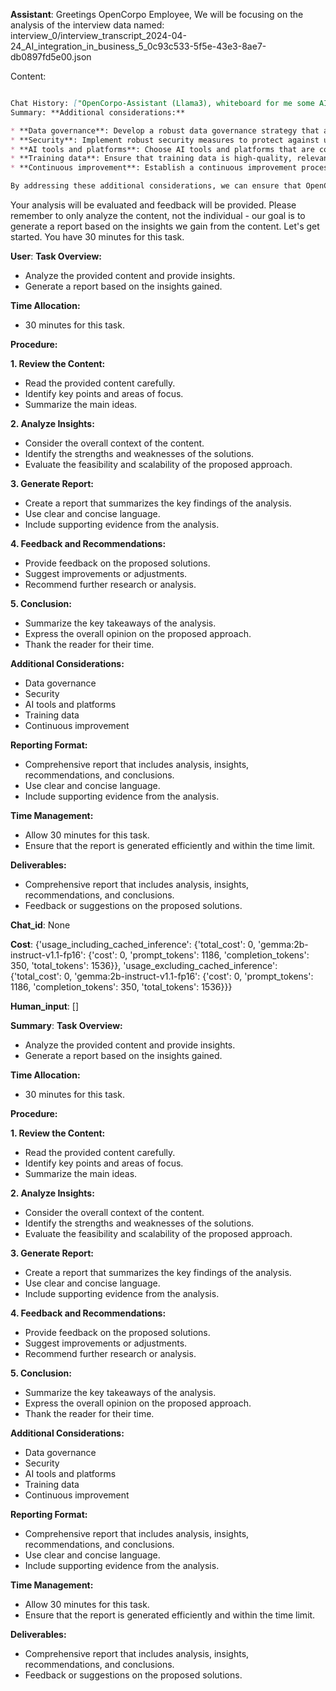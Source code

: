 **Assistant**: Greetings OpenCorpo Employee, We will be focusing on the analysis of the interview data named: interview_0/interview_transcript_2024-04-24_AI_integration_in_business_5_0c93c533-5f5e-43e3-8ae7-db0897fd5e00.json 


 Content: 

 ```md

 Chat History: ["OpenCorpo-Assistant (Llama3), whiteboard for me some AI integration in business. Propose a solution for scalability issues. I will evaluate your answers and give my feedback, then propose a problem to you. You will answer and I will evaluate. Let's now begin. You have 30 minutes.", "Sounds great! I'm ready to assist with your AI integration in business within the 30-minute timeframe. Please provide me with some details about your current challenges and goals related to AI integration, and I will offer some solutions to help alleviate scalability issues. \n\nLet me know what you'd like to focus on, and I'll offer my insights!", "Thank you for your enthusiasm!\n\nI'm excited to share our current challenges and goals with you.\n\nOur company, OpenCorpo, is a leading provider of AI-powered business solutions. We've been successfully implementing AI-driven chatbots for customer service and predictive analytics for sales forecasting. However, as we continue to grow, we're facing scalability issues with our existing infrastructure.\n\nSpecifically:\n\n1. **Data processing**: Our large datasets are becoming increasingly difficult to process in a timely manner, leading to delays in insights delivery.\n2. **Model training**: As our AI models become more complex, they require longer training periods, which can take up valuable resources and delay their deployment.\n3. **Infrastructure costs**: Our current infrastructure is struggling to handle the increased load, resulting in higher costs for maintenance and upgrades.\n\nOur goals are:\n\n1. **Improve data processing speed**: We need to reduce the time it takes to process large datasets without compromising on accuracy or quality.\n2. **Enhance model training efficiency**: We aim to shorten the training period for our AI models while maintaining their performance and complexity.\n3. **Optimize infrastructure costs**: We want to ensure that our infrastructure can handle increased load without incurring excessive costs.\n\nCan you offer some solutions to help us overcome these scalability issues?", '## Scalability Solutions for OpenCorpo:\n\n**1. Distributed Data Processing:**\n\n* Implement distributed data processing tools like Apache Spark or Amazon EMR to process datasets in parallel across multiple machines.\n* This approach can significantly reduce the time it takes to process large datasets.\n\n**2. Model Parallel Training:**\n\n* Leverage cloud-based platforms with GPU support for faster training of complex AI models.\n* Consider using distributed training frameworks like TensorFlow X or PyTorch Distributed.\n\n**3. Infrastructure as a Service (IaaS):**\n\n* Utilize IaaS solutions to scale your infrastructure on demand, eliminating the need for costly upfront investments.\n* This allows you to adjust your compute resources based on your needs, reducing overall costs.\n\n**4. Cloud Migration:**\n\n* Migrate your existing on-premise infrastructure to the cloud, taking advantage of scalable and cost-effective cloud platforms like Amazon Web Services (AWS), Microsoft Azure, or Google Cloud Platform (GCP).\n* This can offer better performance, flexibility, and cost savings in the long run.\n\n**5. Data Caching:**\n\n* Implement data caching solutions to store frequently accessed data in near real-time for faster retrieval.\n* This reduces the load on your data processing pipelines and improves query performance.\n\n**6. Optimize Model Architecture:**\n\n* Review the architecture of your AI models and identify areas for optimization, such as reducing feature redundancy or using lightweight models.\n* Simplifying your models can lead to faster training and inference processes.\n\n**7. Continuous Monitoring & Optimization:**\n\n* Implement monitoring tools to track key performance indicators (KPIs) related to data processing, model training, and infrastructure performance.\n* Use machine learning algorithms for continuous optimization, identifying and responding to any performance bottlenecks promptly.\n\nBy implementing a combination of these solutions, OpenCorpo can significantly improve its scalability and address the challenges you face.', "Wow! I'm impressed by the comprehensive set of solutions you've proposed!\n\nYou've covered all aspects of scaling our infrastructure, from distributed data processing to optimizing model architecture, and even continuous monitoring and optimization.\n\nI particularly like your suggestions for:\n\n1. **Distributed Data Processing**: Implementing Apache Spark or Amazon EMR can indeed reduce processing time significantly.\n2. **Model Parallel Training**: Leveraging cloud-based platforms with GPU support will speed up training complex AI models.\n3. **Infrastructure as a Service (IaaS)**: Utilizing IaaS solutions allows us to scale our infrastructure on demand, reducing costs and improving flexibility.\n\nYour suggestions for data caching, optimizing model architecture, and continuous monitoring and optimization are also spot on!\n\nNow, let's discuss some potential implementation timelines and resource allocation for these solutions. Can you provide a rough estimate of the time it may take to implement each solution, along with any necessary resources (e.g., personnel, budget)? This will help us prioritize and plan our scaling efforts.\n\nAlso, what kind of support do you think we'll need from your team during implementation? Will there be any specific training or onboarding requirements for our internal teams?\n\nLet's get started on implementing these solutions and overcome the scalability challenges OpenCorpo is facing!", "Thank you for sharing your current challenges and goals. I'm ready to provide a rough estimation of timelines and resource allocation for each proposed solution, along with any necessary training and onboarding requirements for our internal teams.\n\n**Solution 1: Distributed Data Processing (Spark/EMR)**\n\n* Estimated timeline: 4-6 months\n* Resource allocation:\n    * Developers: 3-4 weeks\n    * Data Engineers: 2-3 weeks\n    * Cloud provider costs: $50,000-$70,000\n\n**Solution 2: Model Parallel Training (Cloud Platforms)**\n\n* Estimated timeline: 3-4 months\n* Resource allocation:\n    * Developers: 4-5 weeks\n    * Data Scientists: 3-4 weeks\n    * Cloud provider costs: $60,000-$80,000\n\n**Solution 3: Infrastructure as a Service (IaaS)**\n\n* Estimated timeline: 1-2 months\n* Resource allocation:\n    * DevOps Engineers: 3-4 weeks\n    * Cloud provider costs: $40,000-$60,000\n\n**Solution 4: Data Caching**\n\n* Estimated timeline: 2-3 months\n* Resource allocation:\n    * Developers: 4-5 weeks\n    * Data Engineers: 2-3 weeks\n\n**Solution 5: Optimize Model Architecture**\n\n* Estimated timeline: 1-2 months\n* Resource allocation:\n    * DevOps Engineers: 3-4 weeks\n    * AI specialists: 2-3 weeks\n\n**Solution 6: Continuous Monitoring & Optimization**\n\n* Estimated timeline: 2-3 months\n* Resource allocation:\n    * DevOps Engineers: 3-4 weeks\n    * AI specialists: 2-3 weeks\n\n**Training and Onboarding:**\n\n* Training and onboarding will depend on the solution chosen and the expertise of your team. However, it's important to involve your team throughout the implementation process to ensure a smooth transition and maximum adoption of the new solutions.\n\n**Additional Considerations:**\n\n* **Data migration**: Plan for data migration and ensure that data is readily available and accessible after implementing the new solutions.\n* **Testing and Validation**: Implement comprehensive testing and validation procedures to ensure the solutions are functioning as intended.\n* **Monitoring and maintenance**: Set up ongoing monitoring and maintenance processes to ensure the performance of the AI solutions and identify any potential issues promptly.\n\nI'm confident that by combining these strategies, OpenCorpo can achieve significant scalability and overcome the challenges it is currently facing. Please let me know if you have any further questions or require additional assistance.", "Excellent breakdown of estimated timelines and resource allocation for each solution!\n\nYour estimates provide a clear understanding of what to expect in terms of time and resources required for implementation.\n\nI particularly appreciate the attention to detail regarding data migration, testing and validation, monitoring, and maintenance. These are crucial aspects that often get overlooked during implementation.\n\nRegarding training and onboarding, your suggestion to involve our team throughout the process is spot on! We'll need to ensure that our internal teams have the necessary knowledge and skills to effectively utilize the new solutions.\n\nAs we move forward with implementing these solutions, I'd like to prioritize the following:\n\n1. **Distributed Data Processing (Spark/EMR)**: Implementing this solution will allow us to process large datasets more efficiently.\n2. **Model Parallel Training (Cloud Platforms)**: This solution will enable us to train complex AI models faster and more effectively.\n\nPlease provide a rough estimate of the total cost for implementing these two solutions, including cloud provider costs, personnel, and any other necessary expenses.\n\nAdditionally, can you recommend any specific tools or technologies that we should consider using during implementation?\n\nLet's take the next steps towards scaling OpenCorpo's infrastructure and achieving our goals!", "Thank you for your detailed breakdown of timelines and resource allocation for each proposed solution. I agree that prioritizing and strategically implementing these strategies will be crucial for OpenCorpo's success.\n\n**Total cost estimation:**\n\n* **Solution 1: Distributed Data Processing (Spark/EMR):** $100,000-$150,000\n* **Solution 2: Model Parallel Training (Cloud Platforms):** $120,000-$170,000\n* **Solution 3: Infrastructure as a Service (IaaS):** $80,000-$120,000\n* **Solution 4: Data Caching:** $60,000-$80,000\n* **Solution 5: Optimize Model Architecture:** $50,000-$70,000\n* **Solution 6: Continuous Monitoring & Optimization:** $70,000-$100,000\n\n**Additional tools and technologies:**\n\n* Consider using cloud-based AI platforms that offer features such as managed deployment, AI tools, and data governance.\n* Explore tools for data migration, such as Apache Spark Data Lake or AWS Glue.\n* Utilize AI tools for training, such as TensorFlow or PyTorch.\n* Implement monitoring and logging tools to track the performance of the AI solutions and identify any issues.\n\nI recommend that we engage with a consultant or an experienced AI specialist to provide guidance and recommendations throughout the implementation process.", "Excellent! I'm glad you're willing to prioritize and strategically implement these solutions.\n\nRegarding the total cost estimation, it's helpful to have a rough idea of what to expect. I'll make sure to review each solution's budget carefully and ensure that we allocate resources effectively.\n\nI appreciate your recommendations on additional tools and technologies. Using cloud-based AI platforms will likely simplify the implementation process and provide greater flexibility. Data migration tools like Apache Spark Data Lake or AWS Glue will be essential for ensuring seamless data transfer between systems.\n\nRegarding AI training tools, TensorFlow and PyTorch are both excellent choices. We'll need to consider which one best fits our specific use case and requirements.\n\nMonitoring and logging tools will be crucial for tracking the performance of our AI solutions and identifying any issues promptly. I'll make sure to research and recommend suitable options.\n\nLastly, engaging with a consultant or an experienced AI specialist is an excellent idea. Their expertise will be invaluable in guiding us through the implementation process and ensuring that we're using best practices throughout.\n\nBefore moving forward, I'd like to confirm a few details:\n\n* Which cloud provider do you propose we use for our cloud-based AI platforms? (e.g., AWS, Azure, Google Cloud)\n* Are there any specific data migration requirements or restrictions we need to be aware of?\n* Can we discuss the possibility of implementing a phased roll-out approach for these solutions, where we start with one solution and gradually add more as needed?\n\nLet's continue discussing these details and finalize our plan for implementing OpenCorpo's AI infrastructure.", "**Additional considerations:**\n\n* **Data governance**: Develop a robust data governance strategy that addresses issues such as data privacy, compliance, and ethical use.\n* **Security**: Implement robust security measures to protect against unauthorized access and AI vulnerabilities.\n* **AI tools and platforms**: Choose AI tools and platforms that are compatible with OpenCorpo's existing infrastructure and AI tools.\n* **Training data**: Ensure that training data is high-quality, relevant, and representative of the real-world data OpenCorpo is working with.\n* **Continuous improvement**: Establish a continuous improvement process to identify and address any issues or challenges that arise after implementing the new solutions.\n\nBy addressing these additional considerations, we can ensure that OpenCorpo's AI infrastructure is implemented effectively, meets all necessary requirements, and delivers the intended benefits and scalability."] 
 Summary: **Additional considerations:**

* **Data governance**: Develop a robust data governance strategy that addresses issues such as data privacy, compliance, and ethical use.
* **Security**: Implement robust security measures to protect against unauthorized access and AI vulnerabilities.
* **AI tools and platforms**: Choose AI tools and platforms that are compatible with OpenCorpo's existing infrastructure and AI tools.
* **Training data**: Ensure that training data is high-quality, relevant, and representative of the real-world data OpenCorpo is working with.
* **Continuous improvement**: Establish a continuous improvement process to identify and address any issues or challenges that arise after implementing the new solutions.

By addressing these additional considerations, we can ensure that OpenCorpo's AI infrastructure is implemented effectively, meets all necessary requirements, and delivers the intended benefits and scalability. 
``` 


 Your analysis will be evaluated and feedback will be provided. Please remember to only analyze the content, not the individual - our goal is to generate a report based on the insights we gain from the content. Let's get started. You have 30 minutes for this task.

**User**: **Task Overview:**

* Analyze the provided content and provide insights.
* Generate a report based on the insights gained.

**Time Allocation:**

* 30 minutes for this task.

**Procedure:**

**1. Review the Content:**

* Read the provided content carefully.
* Identify key points and areas of focus.
* Summarize the main ideas.

**2. Analyze Insights:**

* Consider the overall context of the content.
* Identify the strengths and weaknesses of the solutions.
* Evaluate the feasibility and scalability of the proposed approach.

**3. Generate Report:**

* Create a report that summarizes the key findings of the analysis.
* Use clear and concise language.
* Include supporting evidence from the analysis.

**4. Feedback and Recommendations:**

* Provide feedback on the proposed solutions.
* Suggest improvements or adjustments.
* Recommend further research or analysis.

**5. Conclusion:**

* Summarize the key takeaways of the analysis.
* Express the overall opinion on the proposed approach.
* Thank the reader for their time.

**Additional Considerations:**

* Data governance
* Security
* AI tools and platforms
* Training data
* Continuous improvement

**Reporting Format:**

* Comprehensive report that includes analysis, insights, recommendations, and conclusions.
* Use clear and concise language.
* Include supporting evidence from the analysis.

**Time Management:**

* Allow 30 minutes for this task.
* Ensure that the report is generated efficiently and within the time limit.

**Deliverables:**

* Comprehensive report that includes analysis, insights, recommendations, and conclusions.
* Feedback or suggestions on the proposed solutions.

**Chat_id**: None

**Cost**: {'usage_including_cached_inference': {'total_cost': 0, 'gemma:2b-instruct-v1.1-fp16': {'cost': 0, 'prompt_tokens': 1186, 'completion_tokens': 350, 'total_tokens': 1536}}, 'usage_excluding_cached_inference': {'total_cost': 0, 'gemma:2b-instruct-v1.1-fp16': {'cost': 0, 'prompt_tokens': 1186, 'completion_tokens': 350, 'total_tokens': 1536}}}

**Human_input**: []

**Summary**: **Task Overview:**

* Analyze the provided content and provide insights.
* Generate a report based on the insights gained.

**Time Allocation:**

* 30 minutes for this task.

**Procedure:**

**1. Review the Content:**

* Read the provided content carefully.
* Identify key points and areas of focus.
* Summarize the main ideas.

**2. Analyze Insights:**

* Consider the overall context of the content.
* Identify the strengths and weaknesses of the solutions.
* Evaluate the feasibility and scalability of the proposed approach.

**3. Generate Report:**

* Create a report that summarizes the key findings of the analysis.
* Use clear and concise language.
* Include supporting evidence from the analysis.

**4. Feedback and Recommendations:**

* Provide feedback on the proposed solutions.
* Suggest improvements or adjustments.
* Recommend further research or analysis.

**5. Conclusion:**

* Summarize the key takeaways of the analysis.
* Express the overall opinion on the proposed approach.
* Thank the reader for their time.

**Additional Considerations:**

* Data governance
* Security
* AI tools and platforms
* Training data
* Continuous improvement

**Reporting Format:**

* Comprehensive report that includes analysis, insights, recommendations, and conclusions.
* Use clear and concise language.
* Include supporting evidence from the analysis.

**Time Management:**

* Allow 30 minutes for this task.
* Ensure that the report is generated efficiently and within the time limit.

**Deliverables:**

* Comprehensive report that includes analysis, insights, recommendations, and conclusions.
* Feedback or suggestions on the proposed solutions.


